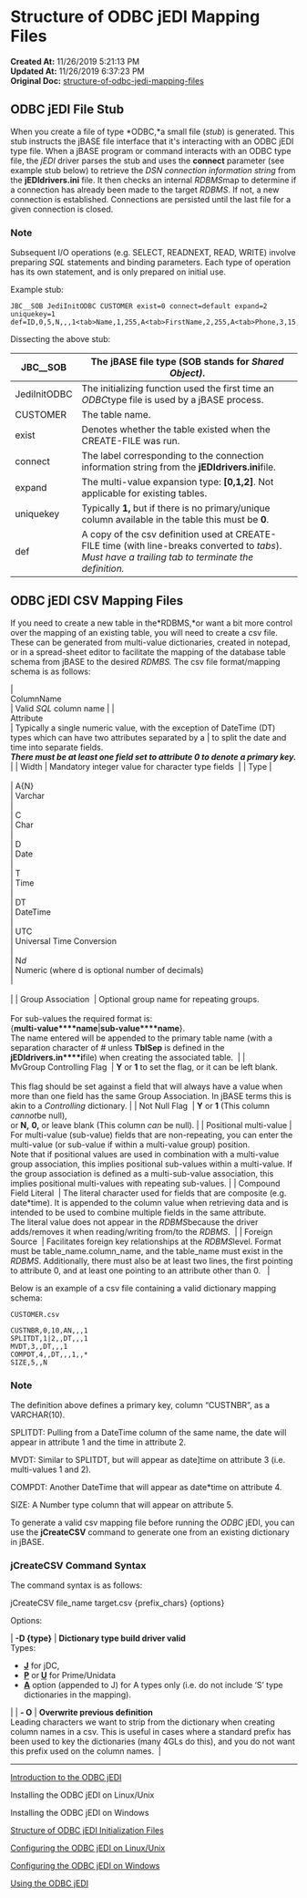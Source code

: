 # Structure of ODBC jEDI Mapping Files

**Created At:** 11/26/2019 5:21:13 PM  
**Updated At:** 11/26/2019 6:37:23 PM  
**Original Doc:** [structure-of-odbc-jedi-mapping-files](https://docs.jbase.com//structure-of-odbc-jedi-mapping-files)  


## ODBC jEDI File Stub

When you create a file of type *ODBC,*a small file (*stub*) is generated. This stub instructs the jBASE file interface that it's interacting with an ODBC jEDI type file. When a jBASE program or command interacts with an ODBC type file, the *jEDI* driver parses the stub and uses the **connect** parameter (see example stub below) to retrieve the *DSN connection information string* from the **jEDIdrivers.ini** file. It then checks an internal *RDBMS*map to determine if a connection has already been made to the target *RDBMS*. If not, a new connection is established. Connections are persisted until the last file for a given connection is closed.

### Note

Subsequent I/O operations (e.g. SELECT, READNEXT, READ, WRITE) involve preparing *SQL* statements and binding parameters. Each type of operation has its own statement, and is only prepared on initial use.

Example stub:

```
JBC__SOB JediInitODBC CUSTOMER exist=0 connect=default expand=2 uniquekey=1 def=ID,0,5,N,,,1<tab>Name,1,255,A<tab>FirstName,2,255,A<tab>Phone,3,15,A,Agency<tab>Address,4,255,A,Agency,,,1<tab>ZIP,4,5,A,Agency,,,2<tab>City,4,26,A,Agency,,,3<tab>OrderNumber,5,5,N,OrderNumber<tab>OrderZone,6,10,A,OrderNumber|Zone<tab>UpdDate,7|8,,DT<tab>
```

Dissecting the above stub:


| JBC\_\_SOB | The jBASE file type (**SOB** stands for *Shared Object)*. |
| --- | --- |
| JediInitODBC | The initializing function used the first time an *ODBC*type file is used by a jBASE process. |
| CUSTOMER | The table name. |
| exist | Denotes whether the table existed when the CREATE-FILE was run. |
| connect | The label corresponding to the connection information string from the **jEDIdrivers.ini**file. |
| expand | The multi-value expansion type: **[0,1,2]**. Not applicable for existing tables. |
| uniquekey | Typically **1,** but if there is no primary/unique column available in the table this must be **0**. |
| def | A copy of the csv definition used at CREATE-FILE time (with line-breaks converted to *tabs*).<br>*Must have a trailing tab to terminate the definition.* |


## ODBC jEDI CSV Mapping Files

If you need to create a new table in the*RDBMS,*or want a bit more control over the mapping of an existing table, you will need to create a csv file. These can be generated from multi-value dictionaries, created in notepad, or in a spread-sheet editor to facilitate the mapping of the database table schema from jBASE to the desired *RDMBS.* The csv file format/mapping schema is as follows:


| <br>ColumnName<br> | Valid *SQL* column name |
| <br>Attribute<br> | Typically a single numeric value, with the exception of DateTime (DT) types which can have two attributes separated by a | to split the date and time into separate fields.<br>***There must be at least one field set to attribute 0 to denote a primary key.*** |
| Width | Mandatory integer value for character type fields  |
| Type | <br><br>| A{N}<br> | Varchar<br> |<br>| C<br> | Char<br> |<br>| D<br> | Date<br> |<br>| T<br> | Time<br> |<br>| DT<br> | DateTime<br> |<br>| UTC<br> | Universal Time Conversion<br> |<br>| N*d*<br> | Numeric (where d is optional number of decimals)<br> |<br><br> |
| Group Association  | Optional group name for repeating groups.<br><br>For sub-values the required format is: <br>{**multi-value****name**|**sub-value****name**}. <br>The name entered will be appended to the primary table name (with a separation character of # unless **TblSep** is defined in the **jEDIdrivers.in****i**file) when creating the associated table.  |
| MvGroup Controlling Flag  | **Y** or **1** to set the flag, or it can be left blank.<br><br>This flag should be set against a field that will always have a value when more than one field has the same Group Association. In jBASE terms this is akin to a *Controlling* dictionary. |
| Not Null Flag  | **Y** or **1** (This column *cannot*be null),<br>or **N,** **0,** or leave blank (This column *can* be null). |
| Positional multi-value | For multi-value (sub-value) fields that are non-repeating, you can enter the multi-value (or sub-value if within a multi-value group) position.<br>Note that if positional values are used in combination with a multi-value group association, this implies positional sub-values within a multi-value. If the group association is defined as a multi-sub-value association, this implies positional multi-values with repeating sub-values. |
| Compound Field Literal  | The literal character used for fields that are composite (e.g. date\*time). It is appended to the column value when retrieving data and is intended to be used to combine multiple fields in the same attribute.<br>The literal value does not appear in the *RDBMS*because the driver adds/removes it when reading/writing from/to the *RDBMS*.  |
| Foreign Source  | Facilitates foreign key relationships at the *RDBMS*level. Format must be table\_name.column\_name, and the table\_name must exist in the *RDBMS*. Additionally, there must also be at least two lines, the first pointing to attribute 0, and at least one pointing to an attribute other than 0.   |


Below is an example of a csv file containing a valid dictionary mapping schema:

```
CUSTOMER.csv

CUSTNBR,0,10,AN,,,1 
SPLITDT,1|2,,DT,,,1 
MVDT,3,,DT,,,1 
COMPDT,4,,DT,,,1,,* 
SIZE,5,,N 
```

### Note

The definition above defines a primary key, column “CUSTNBR”, as a VARCHAR(10).

SPLITDT: Pulling from a DateTime column of the same name, the date will appear in attribute 1 and the time in attribute 2.

MVDT: Similar to SPLITDT, but will appear as date]time on attribute 3 (i.e. multi-values 1 and 2).

COMPDT: Another DateTime that will appear as date\*time on attribute 4.

SIZE: A Number type column that will appear on attribute 5.

To generate a valid csv mapping file before running the *ODBC* jEDI, you can use the **jCreateCSV** command to generate one from an existing dictionary in jBASE.

### jCreateCSV Command Syntax

The command syntax is as follows:

jCreateCSV file\_name target.csv {prefix\_chars} {options}

Options:


| **-D {type}** | **Dictionary type build driver valid**<br>Types:<ul><li><strong><u>J</u></strong> for jDC,</li><li><u><strong>P</strong></u> or<strong>&nbsp;</strong><u><strong>U</strong></u> for Prime/Unidata</li><li><u><strong>A</strong></u> option (appended to J) for A types only (i.e. do not include &lsquo;S&rsquo; type dictionaries in the mapping).</li></ul> |
| **- O** | **Overwrite previous definition**<br>Leading characters we want to strip from the dictionary when creating column names in a csv. This is useful in cases where a standard prefix has been used to key the dictionaries (many 4GLs do this), and you do not want this prefix used on the column names.  |

----------------------------------------------------------------------------------------------------------------------------

[Introduction to the ODBC jEDI](docs.jbase.com/introduction-to-the-odbc-jedi)

Installing the ODBC jEDI on Linux/Unix

Installing the ODBC jEDI on Windows

[Structure of ODBC jEDI Initialization Files](docs.jbase.com/structure-of-odbc-jedi-initialization-files)

[Configuring the ODBC jEDI on Linux/Unix](docs.jbase.com/configuring-the-odbc-jedi-on-linux-unix)

[Configuring the ODBC jEDI on Windows](docs.jbase.com/configuring-the-odbc-jedi-on-windows)

[Using the ODBC jEDI](docs.jbase.com/using-the-jedi-odbc)

